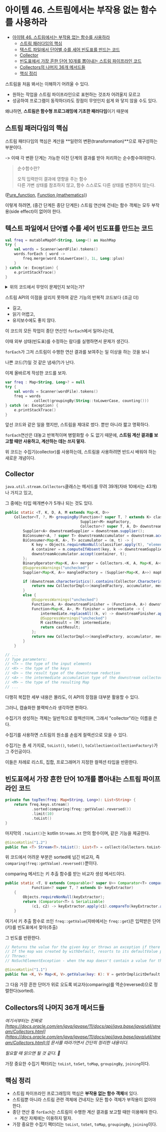 # 아이템 46. 스트림에서는 부작용 없는 함수를 사용하라

- [아이템 46. 스트림에서는 부작용 없는 함수를 사용하라](#아이템-46-스트림에서는-부작용-없는-함수를-사용하라)
  - [스트림 패러다임의 핵심](#스트림-패러다임의-핵심)
  - [텍스트 파일에서 단어별 수를 세어 빈도표를 만드는 코드](#텍스트-파일에서-단어별-수를-세어-빈도표를-만드는-코드)
  - [Collector](#collector)
  - [빈도표에서 가장 흔한 단어 10개를 뽑아내는 스트림 파이프라인 코드](#빈도표에서-가장-흔한-단어-10개를-뽑아내는-스트림-파이프라인-코드)
  - [Collectors의 나머지 36개 메서드들](#collectors의-나머지-36개-메서드들)
  - [핵심 정리](#핵심-정리)

스트림을 처음 봐서는 이해하기 어려울 수 있다.

- 원하는 작업을 스트림 파이프라인으로 표현하는 것조차 어려울지 모르고
- 성공하여 프로그램이 동작하더라도 장점이 무엇인지 쉽게 와 닿지 않을 수도 있다.

왜냐하면, **스트림은 함수형 프로그래밍에 기초한 패러다임**이기 때문에

## 스트림 패러다임의 핵심

스트림 패터다임의 핵심은 계산을 **일련의 변환(transformation)**으로 재구성하는 부분이다.

-> 이때 각 변환 단계는 가능한 이전 단계의 결과를 받아 처리하는 순수함수여야한다.

> 순수함수란?
>
> 오직 입력만이 결과에 영향을 주는 함수 <br>
> 다른 가변 상태를 참조하지 않고, 함수 스스로도 다른 상태를 변경하지 않는다.

([Pure_function](https://en.wikipedia.org/wiki/Pure_function), [Function (mathematics)](<https://en.wikipedia.org/wiki/Function_(mathematics)>))

이렇게 하려면, (중간 단계든 종단 단계든) 스트림 연산에 건네는 함수 객체는 모두 부작용(side effect)이 없어야 한다.

## 텍스트 파일에서 단어별 수를 세어 빈도표를 만드는 코드

```kotlin
val freq = mutableMapOf<String, Long>() as HashMap
try {
    val words = Scanner(wordFile).tokens()
    words.forEach { word ->
        freq.merge(word.toLowerCase(), 1L, Long::plus)
    }
} catch (e: Exception) {
    e.printStackTrace()
}
```

<details>
<summary>위의 코드에서 무엇이 문제인지 보이는가?</summary>
<p>
스트림, 람다, 메서드 참조를 사용했고, 결과도 올바지만,

스트림 코드를 가장한 반복적 코드이기 때문에 절대 스트림 코드라 할 수 없다.

</p>
</details>

스트림 API의 이점을 살리지 못하여 같은 기능의 반복적 코드보다 (조금 더)

- 길고,
- 읽기 어렵고,
- 유지보수에도 좋지 않다.

이 코드의 모든 작업이 종단 연산인 `forEach`에서 일어나는데,

이때 외부 상태(빈도표)를 수정하는 람다를 실행하면서 문제가 생긴다.

`forEach`가 그저 스트림이 수행한 연산 결과를 보여주는 일 이상을 하는 것을 보니

나쁜 코드(?)일 것 같은 냄새(?)가 난다.

이제 올바르게 작성한 코드를 보자.

```kotlin
var freq : Map<String, Long>? = null
try {
    val words = Scanner(wordFile).tokens()
    freq = words
            .collect(groupingBy(String::toLowerCase, counting()))
} catch (e: Exception) {
    e.printStackTrace()
}
```

앞선 코드와 같은 일을 했지만, 스트림을 제대로 썼다. 뿐만 아니라 짧고 명확하다.

`forEach`연산은 대놓고 반복적이며 병렬화할 수 도 없기 때문에, **스트림 계산 결과를 보고할 때만 사용하고, 계산하는 데는 쓰지 말자.**

위 코드는 수집기(collector)를 사용하는데, 스트림을 사용하려면 반드시 배워야 하는 새로운 개념이다.

## Collector

`java.util.stream.Collectors`클래스는 메서드를 무려 39개(자바 10에서는 43개)나 가지고 있고,

그 중에는 타입 매개변수가 5개나 되는 것도 있다.

```java
public static <T, K, D, A, M extends Map<K, D>>
    Collector<T, ?, M> groupingBy(Function<? super T, ? extends K> classifier,
                                  Supplier<M> mapFactory,
                                  Collector<? super T, A, D> downstream) {
        Supplier<A> downstreamSupplier = downstream.supplier();
        BiConsumer<A, ? super T> downstreamAccumulator = downstream.accumulator();
        BiConsumer<Map<K, A>, T> accumulator = (m, t) -> {
            K key = Objects.requireNonNull(classifier.apply(t), "element cannot be mapped to a null key");
            A container = m.computeIfAbsent(key, k -> downstreamSupplier.get());
            downstreamAccumulator.accept(container, t);
        };
        BinaryOperator<Map<K, A>> merger = Collectors.<K, A, Map<K, A>>mapMerger(downstream.combiner());
        @SuppressWarnings("unchecked")
        Supplier<Map<K, A>> mangledFactory = (Supplier<Map<K, A>>) mapFactory;

        if (downstream.characteristics().contains(Collector.Characteristics.IDENTITY_FINISH)) {
            return new CollectorImpl<>(mangledFactory, accumulator, merger, CH_ID);
        }
        else {
            @SuppressWarnings("unchecked")
            Function<A, A> downstreamFinisher = (Function<A, A>) downstream.finisher();
            Function<Map<K, A>, M> finisher = intermediate -> {
                intermediate.replaceAll((k, v) -> downstreamFinisher.apply(v));
                @SuppressWarnings("unchecked")
                M castResult = (M) intermediate;
                return castResult;
            };
            return new CollectorImpl<>(mangledFactory, accumulator, merger, finisher, CH_NOID);
        }
    }

// ...
// Type parameters:
// <T> – the type of the input elements
// <K> – the type of the keys
// <D> – the result type of the downstream reduction
// <A> – the intermediate accumulation type of the downstream collector
// <M> – the type of the resulting Map
// ...

```

다행히 복잡한 세부 내용은 몰라도, 이 API의 장점을 대부분 활용할 수 있다.

그러니, 캡슐화한 블랙박스라 생각하면 편하다.

수집기가 생성하는 객체는 일반적으로 컬렉션이며, 그래서 "collector"라는 이름을 쓴다.

수집기를 사용하면 스트림의 원소를 손쉽게 컬렉션으로 모을 수 있다.

수집기는 총 세 가지로, `toList()`, `toSet()`, `toCollection(collectionFactory)`가 그 주인공이다.

이들은 차례로 리스트, 집합, 프로그래머가 지정한 컬렉션 타입을 반환한다.

## 빈도표에서 가장 흔한 단어 10개를 뽑아내는 스트림 파이프라인 코드

```kotlin
private fun topTen(freq: Map<String, Long>): List<String> {
    return freq.keys.stream()
            .sorted(comparing(freq::getValue).reversed())
            .limit(10)
            .toList()
}
```

마지막의 `.toList()`는 kotlin `Streams.kt` 안의 함수이며, 같은 기능을 제공한다.

```kotlin
@SinceKotlin("1.2")
public fun <T> Stream<T>.toList(): List<T> = collect(Collectors.toList<T>())
```

위 코드에서 어려운 부분은 sorted에 넘긴 비교자, 즉 `comparing(freq::getValue).reversed()`뿐이다.

comparing 메서드는 키 추출 함수를 받는 비교자 생성 메서드이다.

```java
public static <T, U extends Comparable<? super U>> Comparator<T> comparing(
            Function<? super T, ? extends U> keyExtractor)
    {
        Objects.requireNonNull(keyExtractor);
        return (Comparator<T> & Serializable)
            (c1, c2) -> keyExtractor.apply(c1).compareTo(keyExtractor.apply(c2));
    }
```

여기서 키 추출 함수로 쓰인 `freq::getValue`(자바에서는 `freq::get`)은 입력받은 단어(키)를 빈도표에서 찾아(추출)

그 빈도를 반환한다.

```kotlin
// Returns the value for the given key or throws an exception if there is no such key in the map.
// If the map was created by withDefault, resorts to its defaultValue provider function instead of throwing an exception.
// Throws:
// NoSuchElementException - when the map doesn't contain a value for the specified key and no implicit default value was provided for that map.

@SinceKotlin("1.1")
public fun <K, V> Map<K, V>.getValue(key: K): V = getOrImplicitDefault(key)
```

그 다음 가장 흔한 단어가 위로 오도록 비교자(comparing)를 역순(reversed)으로 정렬한다(sorted).

## Collectors의 나머지 36개 메서드들

_여기서부터는 진짜로 [https://docs.oracle.com/en/java/javase/11/docs/api/java.base/java/util/stream/Collectors.html](https://docs.oracle.com/en/java/javase/11/docs/api/java.base/java/util/stream/Collectors.html)의 문서를 따라가면서 간단히 정리한 내용이다._

_필요할 때 읽으면 될 것 같다. 🙏_

가장 중요한 수집기 팩터리는 `toList`, `toSet`, `toMap`, `groupingBy`, `joining`이다.

## 핵심 정리

- 스트림 파이프라인 프로그래밍의 핵심은 **부작용 없는 함수 객체**에 있다.
- 스트림뿐 아니라 스트림 관련 객체에 건네지는 모든 함수 객체가 부작용이 없어야 한다.
- 종단 연산 중 `forEach`는 스트림이 수행한 계산 결과를 보고할 때만 이용해야 한다.
  - 계산 자체에는 이용하지 말자.
- 가장 중요한 수집기 팩터리는 `toList`, `toSet`, `toMap`, `groupingBy`, `joining`이다.

